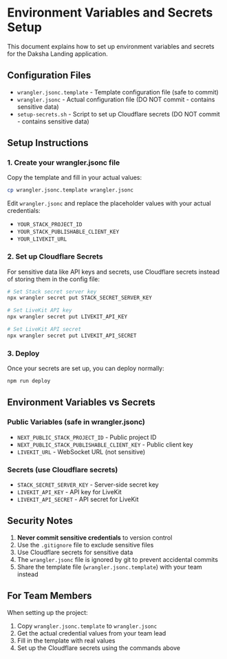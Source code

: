 # Environment Variables and Secrets Setup

This document explains how to set up environment variables and secrets for the Daksha Landing application.

## Configuration Files

- `wrangler.jsonc.template` - Template configuration file (safe to commit)
- `wrangler.jsonc` - Actual configuration file (DO NOT commit - contains sensitive data)
- `setup-secrets.sh` - Script to set up Cloudflare secrets (DO NOT commit - contains sensitive data)

## Setup Instructions

### 1. Create your wrangler.jsonc file

Copy the template and fill in your actual values:

```bash
cp wrangler.jsonc.template wrangler.jsonc
```

Edit `wrangler.jsonc` and replace the placeholder values with your actual credentials:
- `YOUR_STACK_PROJECT_ID`
- `YOUR_STACK_PUBLISHABLE_CLIENT_KEY`
- `YOUR_LIVEKIT_URL`

### 2. Set up Cloudflare Secrets

For sensitive data like API keys and secrets, use Cloudflare secrets instead of storing them in the config file:

```bash
# Set Stack secret server key
npx wrangler secret put STACK_SECRET_SERVER_KEY

# Set LiveKit API key
npx wrangler secret put LIVEKIT_API_KEY

# Set LiveKit API secret
npx wrangler secret put LIVEKIT_API_SECRET
```

### 3. Deploy

Once your secrets are set up, you can deploy normally:

```bash
npm run deploy
```

## Environment Variables vs Secrets

### Public Variables (safe in wrangler.jsonc)
- `NEXT_PUBLIC_STACK_PROJECT_ID` - Public project ID
- `NEXT_PUBLIC_STACK_PUBLISHABLE_CLIENT_KEY` - Public client key
- `LIVEKIT_URL` - WebSocket URL (not sensitive)

### Secrets (use Cloudflare secrets)
- `STACK_SECRET_SERVER_KEY` - Server-side secret key
- `LIVEKIT_API_KEY` - API key for LiveKit
- `LIVEKIT_API_SECRET` - API secret for LiveKit

## Security Notes

1. **Never commit sensitive credentials** to version control
2. Use the `.gitignore` file to exclude sensitive files
3. Use Cloudflare secrets for sensitive data
4. The `wrangler.jsonc` file is ignored by git to prevent accidental commits
5. Share the template file (`wrangler.jsonc.template`) with your team instead

## For Team Members

When setting up the project:

1. Copy `wrangler.jsonc.template` to `wrangler.jsonc`
2. Get the actual credential values from your team lead
3. Fill in the template with real values
4. Set up the Cloudflare secrets using the commands above
